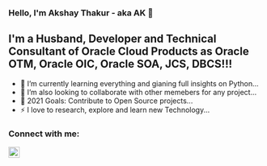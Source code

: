 ### Hello, I'm Akshay Thakur - aka AK 👋

## I'm a Husband, Developer and Technical Consultant of Oracle Cloud Products as Oracle OTM, Oracle OIC, Oracle SOA, JCS, DBCS!!!

- 🌱 I’m currently learning everything and gianing full insights on Python...
- 👯 I’m also looking to collaborate with other memebers for any project...
- 🥅 2021 Goals: Contribute to Open Source projects...
- ⚡ I love to research, explore and learn new Technology...

### Connect with me:

[<img align="left" alt="LinkedIn" width="22px" src="https://cdn.jsdelivr.net/npm/simple-icons@v3/icons/linkedin.svg" />][linkedin]

<br />



<br />
<br />

[linkedin]: https://linkedin.com/in/akshay-thakur-5b9b0297
